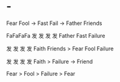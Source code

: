 # -
Fear Fool -> Fast Fail -> Father Friends

FaFaFaFa 发 发 发 发 Father Fast Failure


发 发 发 发 Faith Friends > Fear Fool Failure 

发 发 发 发 Faith > Failure -> Friend

Fear > Fool > Failure > Fear 
